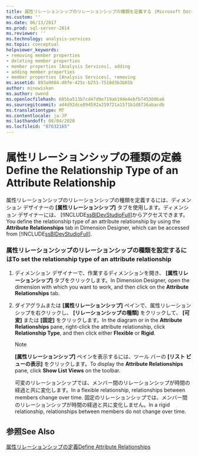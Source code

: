 ```yaml
---
title: 属性リレーションシップのリレーションシップの種類を定義する |Microsoft Docs
ms.custom: ''
ms.date: 06/13/2017
ms.prod: sql-server-2014
ms.reviewer: ''
ms.technology: analysis-services
ms.topic: conceptual
helpviewer_keywords:
- removing member properties
- deleting member properties
- member properties [Analysis Services], adding
- adding member properties
- member properties [Analysis Services], removing
ms.assetid: 893a9084-d0fe-425c-b251-7518d3b3b65b
author: minewiskan
ms.author: owend
ms.openlocfilehash: 605ba513b7cd47d9e719a619de4ebfb745360ba6
ms.sourcegitcommit: ad4d92dce894592a259721a1571b1d8736abacdb
ms.translationtype: MT
ms.contentlocale: ja-JP
ms.lasthandoff: 08/04/2020
ms.locfileid: "87632165"
---
```

# <a name="define-the-relationship-type-of-an-attribute-relationship"></a><span data-ttu-id="a56f6-102">属性リレーションシップの種類の定義</span><span class="sxs-lookup"><span data-stu-id="a56f6-102">Define the Relationship Type of an Attribute Relationship</span></span>
  <span data-ttu-id="a56f6-103">属性リレーションシップのリレーションシップの種類を定義するには、ディメンション デザイナーの **[属性リレーションシップ]** タブを使用します。ディメンション デザイナーには、 [!INCLUDE[ssBIDevStudioFull](../../includes/ssbidevstudiofull-md.md)]からアクセスできます。</span><span class="sxs-lookup"><span data-stu-id="a56f6-103">You define the relationship type of an attribute relationship by using the **Attribute Relationships** tab in Dimension Designer, which can be accessed from [!INCLUDE[ssBIDevStudioFull](../../includes/ssbidevstudiofull-md.md)].</span></span>  
  
### <a name="to-set-the-relationship-type-of-an-attribute-relationship"></a><span data-ttu-id="a56f6-104">属性リレーションシップのリレーションシップの種類を設定するには</span><span class="sxs-lookup"><span data-stu-id="a56f6-104">To set the relationship type of an attribute relationship</span></span>  
  
1.  <span data-ttu-id="a56f6-105">ディメンション デザイナーで、作業するディメンションを開き、 **[属性リレーションシップ]** タブをクリックします。</span><span class="sxs-lookup"><span data-stu-id="a56f6-105">In Dimension Designer, open the dimension with which you want to work, and then click on the **Attribute Relationships** tab.</span></span>  
  
2.  <span data-ttu-id="a56f6-106">ダイアグラムまたは **[属性リレーションシップ]** ペインで、属性リレーションシップを右クリックし、 **[リレーションシップの種類]** をクリックして、 **[可変]** または **[固定]** をクリックします。</span><span class="sxs-lookup"><span data-stu-id="a56f6-106">In the diagram or in the **Attribute Relationships** pane, right-click the attribute relationship, click **Relationship Type**, and then click either **Flexible** or **Rigid**.</span></span>  
  
    > [!NOTE]  
    >  <span data-ttu-id="a56f6-107">**[属性リレーションシップ]** ペインを表示するには、ツール バーの **[リスト ビューの表示]** をクリックします。</span><span class="sxs-lookup"><span data-stu-id="a56f6-107">To display the **Attribute Relationships** pane, click **Show List Views** on the toolbar.</span></span>  
  
     <span data-ttu-id="a56f6-108">可変のリレーションシップでは、メンバー間のリレーションシップが時間の経過と共に変化します。</span><span class="sxs-lookup"><span data-stu-id="a56f6-108">In a flexible relationship, relationships between members change over time.</span></span> <span data-ttu-id="a56f6-109">固定のリレーションシップでは、メンバー間のリレーションシップが時間の経過と共に変化しません。</span><span class="sxs-lookup"><span data-stu-id="a56f6-109">In a rigid relationship, relationships between members do not change over time.</span></span>  
  
## <a name="see-also"></a><span data-ttu-id="a56f6-110">参照</span><span class="sxs-lookup"><span data-stu-id="a56f6-110">See Also</span></span>  
 [<span data-ttu-id="a56f6-111">属性リレーションシップの定義</span><span class="sxs-lookup"><span data-stu-id="a56f6-111">Define Attribute Relationships</span></span>](attribute-relationships-define.md)  
  
  
